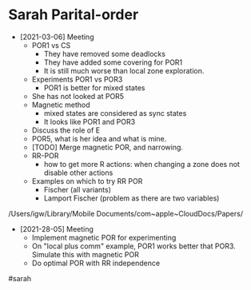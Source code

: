# Sarah Parital-order

* [2021-03-06] Meeting
  * POR1 vs CS
    * They have removed some deadlocks
    * They have added some covering for POR1
    * It is still much worse than local zone exploration.
  * Experiments POR1 vs POR3
    * POR1 is better for mixed states
  * She has not looked at POR5
  * Magnetic method
    * mixed states are considered as sync states
    * It looks like POR1 and POR3
  * Discuss the role of E
  * POR5, what is her idea and what is mine.
  * [TODO] Merge magnetic POR, and narrowing.
  * RR-POR
    * how to get more R actions: when changing a zone does not disable other actions
  * Examples on which to try RR POR
    * Fischer (all variants)
    * Lamport Fischer (problem as there are two variables)
  
/Users/igw/Library/Mobile Documents/com~apple~CloudDocs/Papers/
* [2021-28-05] Meeting
  * Implement magnetic POR for experimenting
  * On "local plus comm" example, POR1 works better that POR3. Simulate this
    with magnetic POR
  * Do optimal POR with RR independence

#sarah
